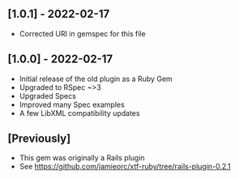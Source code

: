 ## [1.0.1] - 2022-02-17
- Corrected URI in gemspec for this file

## [1.0.0] - 2022-02-17

- Initial release of the old plugin as a Ruby Gem
- Upgraded to RSpec ~>3
- Upgraded Specs
- Improved many Spec examples
- A few LibXML compatibility updates

## [Previously]

- This gem was originally a Rails plugin
- See https://github.com/jamieorc/xtf-ruby/tree/rails-plugin-0.2.1
